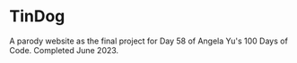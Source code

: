 # TinDog

A parody website as the final project for Day 58 of Angela Yu's 100 Days of Code. Completed June 2023.
